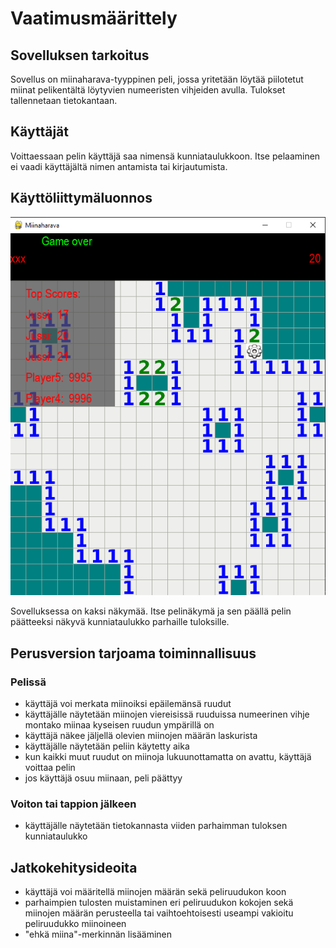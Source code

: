 # Vaatimusmäärittely

## Sovelluksen tarkoitus

Sovellus on miinaharava-tyyppinen peli, jossa yritetään löytää piilotetut miinat pelikentältä löytyvien numeeristen vihjeiden avulla. Tulokset tallennetaan tietokantaan.

## Käyttäjät

Voittaessaan pelin käyttäjä saa nimensä kunniataulukkoon. Itse pelaaminen ei vaadi käyttäjältä nimen antamista tai kirjautumista.

## Käyttöliittymäluonnos

<img src="https://github.com/ahelkala/ot-harjoitustyo/blob/master/dokumentaatio/kuvat/kayttoliittyma.png" width="750">

Sovelluksessa on kaksi näkymää. Itse pelinäkymä ja sen päällä pelin päätteeksi näkyvä kunniataulukko parhaille tuloksille. 

## Perusversion tarjoama toiminnallisuus
### Pelissä

- käyttäjä voi merkata miinoiksi epäilemänsä ruudut 
- käyttäjälle näytetään miinojen viereisissä ruuduissa numeerinen vihje montako miinaa kyseisen ruudun ympärillä on 
- käyttäjä näkee jäljellä olevien miinojen määrän laskurista 
- käyttäjälle näytetään peliin käytetty aika
- kun kaikki muut ruudut on miinoja lukuunottamatta on avattu, käyttäjä voittaa pelin 
- jos käyttäjä osuu miinaan, peli päättyy 

### Voiton tai tappion jälkeen

- käyttäjälle näytetään tietokannasta viiden parhaimman tuloksen kunniataulukko

## Jatkokehitysideoita

- käyttäjä voi määritellä miinojen määrän sekä peliruudukon koon
- parhaimpien tulosten muistaminen eri peliruudukon kokojen sekä miinojen määrän perusteella tai vaihtoehtoisesti useampi vakioitu peliruudukko miinoineen
- "ehkä miina"-merkinnän lisääminen
